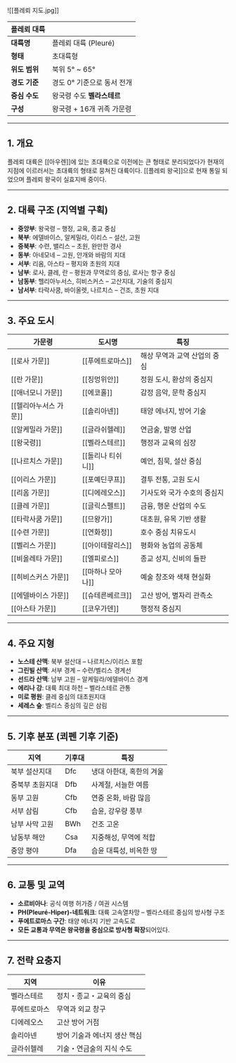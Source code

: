 ![[플레뢰 지도.jpg]]

| 플레뢰 대륙 | |
|--------|--------|
| **대륙명** | 플레뢰 대륙 (Pleuré) |
| **형태** | 초대륙형 |
| **위도 범위** | 북위 5° ~ 65° |
| **경도 기준** | 경도 0° 기준으로 동서 전개 |
| **중심 수도** | 왕국령 수도 **벨라스테르** |
| **구성** | 왕국령 + 16개 귀족 가문령 |


---

## 1. 개요

플레뢰 대륙은 [[아우렌]]에 있는 초대륙으로 이전에는 큰 형태로 분리되었다가 현재의 지점에 이르러서는 초대륙의 형태로  뭉쳐진 대륙이다. [[플레뢰 왕국]]으로 현재 통일 되었으며 플레뢰 왕국이 실효지배 중이다.

---

## 2. 대륙 구조 (지역별 구획)

- **중앙부**: 왕국령 – 행정, 교육, 종교 중심
- **북부**: 에델바이스, 알케밀라, 이리스 – 설산, 고원
- **중북부**: 수련, 밸리스 – 초원, 완만한 경사
- **동부**: 아네모네 – 고원, 안개와 바람의 지대
- **서부**: 리옴, 아스타 – 평지와 초원의 지대
- **남부**: 로사, 클레, 란 – 평원과 무역로의 중심, 로사는 항구 중심
- **남동부**: 헬리아누서스, 히비스커스 – 고산지대, 기술의 중심지
- **남서부**: 타락사쿰, 바이올렛, 나르치스 – 건조, 초원 지대

---

## 3. 주요 도시

| 가문령 | 도시명 | 특징 |
|--------|--------|------|
| [[로사 가문]] | [[푸에트로마스]] | 해상 무역과 교역 산업의 중심 |
| [[란 가문]] | [[징멍위안]] | 정원 도시, 환상의 중심지 |
| [[애너모니 가문]] | [[에코홀]] | 감정 음악, 문학 중심지 |
| [[헬리아누서스 가문]] | [[솔리아넨]] | 태양 에너지, 방어 기술 |
| [[알케밀라 가문]] | [[글라쉬헬레]] | 연금술, 발명 산업 |
| [[왕국령]] | [[벨라스테르]] | 행정과 교육의 심장 |
| [[나르치스 가문]] | [[돌리나 티쉬니]] | 예언, 침묵, 설산 중심 |
| [[이리스 가문]] | [[포예딘쿠프]] | 결투 전통, 고원 도시 |
| [[리옴 가문]] | [[디에레오스]] | 기사도와 국가 수호의 중심지 |
| [[클레 가문]] | [[글릭스펠트]] | 금융, 행운 산업의 수도 |
| [[타락사쿰 가문]] | [[므왕가]] | 대초원, 유목 기반 생활 |
| [[수련 가문]] | [[연화정]] | 호수 중심 치유도시 |
| [[벨리스 가문]] | [[아이테랄리스]] | 평화와 농업의 공동체 |
| [[비올레타 가문]] | [[엘피로스]] | 종교 성지, 신비의 들판 |
| [[히비스커스 가문]] | [[마하나 모아나]] | 예술 창조와 색채 현실화 |
| [[에델바이스 가문]] | [[슈테른베르크]] | 고산 방어, 별자리 관측소 |
| [[아스타 가문]] | [[코우가덴]] | 행정적 중심지 |
---

## 4. 주요 지형

- **노스테 산맥**: 북부 설산대 – 나르치스/이리스 포함
- **그린빌 산맥**: 서부 경계 – 수련/벨리스 경계선
- **선드라 산맥**: 남부 고원 – 알케밀라/에델바이스 경계
- **에리나 강**: 대륙 최대 하천 – 벨라스테르 관통
- **미로 평원**: 클레 중심의 대초원지대
- **세레스 숲**: 벨리스 중심의 깊은 삼림

---

## 5. 기후 분포 (쾨펜 기후 기준)

| 지역 | 기후대 | 특징 |
|------|--------|------|
| 북부 설산지대 | Dfc | 냉대 아한대, 혹한의 겨울 |
| 중북부 초원지대 | Dfb | 사계절, 서늘한 여름 |
| 동부 고원 | Cfb | 연중 온화, 바람 많음 |
| 서부 삼림 | Cfb | 습윤, 강우량 풍부 |
| 남부 사막 고원 | BWh | 건조 고온 |
| 남동부 해안 | Csa | 지중해성, 무역에 적합 |
| 중앙 평야 | Dfa | 습윤 대륙성, 비옥한 땅 |

---

## 6. 교통 및 교역

- **소르비아나**: 공식 여행 허가증 / 여권 시스템
- **PH(Pleuré-Hiper)-네트워크**: 대륙 고속열차망 – 벨라스테르 중심의 방사형 구조
- **푸에트로마스 구간**: 태양 에너지 기반 고속도로
- **모든 교통과 무역은 왕국령을 중심으로 방사형 확장**되어있다.

---

## 7. 전략 요충지

| 지역 | 이유 |
|------|------|
| 벨라스테르 | 정치・종교・교육의 중심 |
| 푸에트로마스 | 무역과 외교 창구 |
| 디에레오스 | 고산 방어 거점 |
| 솔리아넨 | 방어 기술과 에너지 생산 핵심 |
| 글라쉬헬레 | 기술・연금술의 지식 수도 |

